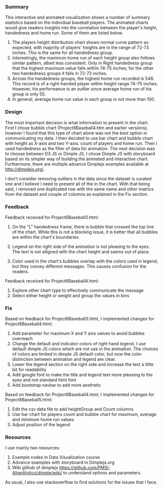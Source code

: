 
### Summary

This interactive and animated visualization shows a number of summary statistics based on the individual baseball players. 
The animated charts would give readers insights into the correlation between the player's height, handedness and home run. Some of them are listed below.

1. The players height distribution chart shows normal curve pattern as expected, with majority of players' heights are in the range of 72-73 inches. This is the same for all handedness group.
2. Interestingly, the maximum home run of each height group also follows similar pattern, albeit less consistent. Only in Right handedness group that the highest maximum value falls within 74-75 inches; for the other two handedness groups it falls in 72-73 inches.
3. Across the handedness groups, the highest home run recorded is 548. This record is of a right-handed player within height range 74-75 inches. However, his performance is an outlier since average home run of his group is only 55.
3. In general, average home run value in each group is not more than 100.

### Design

The most important decision is what information to present in the chart. First I chose bubble chart (Project6Baseball4.htm and earlier versions), however I found that this type of chart alone was not the best option in communicating my data. I then decided to use bar chart and bubble chart with height as X-axis and two Y-axis: count of players and home run. 
Then I used handedness as the filter of data for animation. The next decision was to choose between D3 JS or Dimple JS. I chose Dimple JS with storyboard based on its simpler way of building the animated and interactive chart. Furthermore, there are multiple advance Dimplejs examples available at http://dimplejs.org/. 

I don't consider removing outliers in the data since the dataset is curated one and I believe I need to present all of the in the chart. With that being said, I removed one duplicated row with the same name and other matrics from the dataset and couple of columns as explained in the Fix section.

### Feedback

Feedback received for Project6Baseball3.html:

1. On the "L" handedness frame, there is bubble that crossed the top line of the chart. While this is not a blocking issue, it is better that all bubbles are within the chart's boundaries.

2. Legend on the right side of the animation is not pleasing to the eyes. The text is not alligned with the chart height and seems out of place.

3. Color used in the chart's bubbles overlap with the colors used in legend, but they convey different messages. This causes confusion for the readers.


Feedback received for Project6Baseball4.html:

1. Explore other chart type to effectively communicate the message
2. Select either height or weight and group the values in bins

### Fix

Based on feedback for Project6Baseball3.html, I implemented changes for Project6Baseball4.html:
1. Add parameter for maximum X and Y axis values to avoid bubbles overreach
2. Change the default and indicator colors of right hand legend. I use default dimple JS colors which are not use in the animation. The choices of colors are limited in dimple JS default color, but now the color distinction between animation and legend are clear.
3. Lower the legend section on the right side and increase the text a little bit for readability
4. Add google font to make the title and legend text more pleasing to the eyes and not standard html font
5. Add bootstrap navbar to add more aesthetic

Based on feedback for Project6Baseball4.html, I implemented changes for Project6Baseball5.html:
1. Edit the csv data file to add heightGroup and Count columns
2. Use bar chart for players count and bubble chart for maximum, average and minimum home run values
3. Adjust position of the legend

### Resources

I use mainly two resources:
1. Example codes in Data Visualization course
2. Advance examples with storyboard in Dimplejs.org
3. Wiki github of dimplejs https://github.com/PMSI-AlignAlytics/dimple/wiki/ to understand options and parameters.

As usual, I also use stackoverflow to find solutions for the issues that I face.




